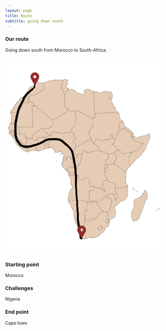 ```yaml
---
layout: page
title: Route
subtitle: going down south
---
```


### Our route

Going down south from Morocco to South-Africa:

![Route](/assets/img/route.jpg)

### Starting point
Morocco

### Challenges
Nigeria

### End point
Cape town
